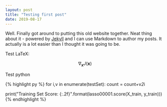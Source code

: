 ```yaml
---
layout: post
title: "Testing first post"
date: 2019-08-17
---
```


Well. Finally got around to putting this old website together. Neat thing about it - powered by [Jekyll](http://jekyllrb.com) and I can use Markdown to author my posts. It actually is a lot easier than I thought it was going to be.


Test LaTeX:

$$ \nabla_\boldsymbol{x} J(\boldsymbol{x}) $$



Test python

{% highlight py %}
for i,v in enumerate(testSet):
  count = count+v*2*i

print("Training Set Score: {:.2f}".format(lasso00001.score(X_train, y_train)))
{% endhighlight %}


